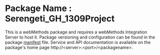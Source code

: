 # Package Name : Serengeti_GH_1309Project
This is a webMethods package and requires a webMethods Integration Server to host it. Package versioning and configuration can be found in the package [manifest](./Serengeti_GH_1309Project/manifest.v3) file. Service and API documentation is available on the package's home page http://&lt;server&gt;:&lt;port&gt;/&lt;packagename>.